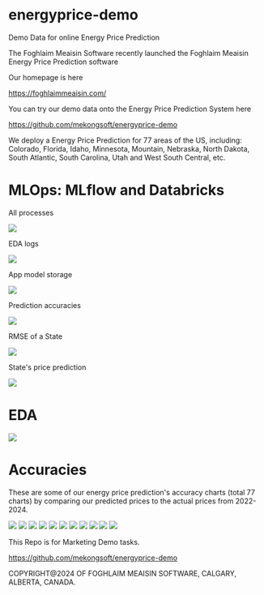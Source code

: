 # energyprice-demo
Demo Data for online Energy Price Prediction

The Foghlaim Meaisin Software recently launched the Foghlaim Meaisin Energy Price Prediction software

Our homepage is here

https://foghlaimmeaisin.com/

You can try our demo data onto the Energy Price Prediction System here

https://github.com/mekongsoft/energyprice-demo

We deploy a Energy Price Prediction for 77 areas of the US, including: Colorado, Florida, Idaho, Minnesota, Mountain, Nebraska, North Dakota, South Atlantic, South Carolina, Utah and West South Central, etc.

# MLOps: MLflow and Databricks

All processes

<img src="https://github.com/mekongsoft/energyprice-demo/blob/main/marketing/MLflow1.png"/>

EDA logs

<img src="https://github.com/mekongsoft/energyprice-demo/blob/main/marketing/MLflow2.png"/>

App model storage

<img src="https://github.com/mekongsoft/energyprice-demo/blob/main/marketing/MLflow3.png"/>

Prediction accuracies

<img src="https://github.com/mekongsoft/energyprice-demo/blob/main/marketing/MLflow4.png"/>

RMSE of a State

<img src="https://github.com/mekongsoft/energyprice-demo/blob/main/marketing/MLflow5.png"/>

State's price prediction

<img src="https://github.com/mekongsoft/energyprice-demo/blob/main/marketing/MLflow6.png"/>

# EDA

<img src="https://github.com/mekongsoft/energyprice-demo/blob/main/marketing/average_price_12state2.png"/>

# Accuracies

These are some of our energy price prediction's accuracy charts (total 77 charts) by comparing our predicted prices to the actual prices from 2022-2024.

<img src="https://github.com/mekongsoft/energyprice-demo/blob/main/marketing/predicted_vs_expected_price_Colorado.png"/>

<img src="https://github.com/mekongsoft/energyprice-demo/blob/main/marketing/predicted_vs_expected_price_Florida.png"/>

<img src="https://github.com/mekongsoft/energyprice-demo/blob/main/marketing/predicted_vs_expected_price_Idaho.png"/>

<img src="https://github.com/mekongsoft/energyprice-demo/blob/main/marketing/predicted_vs_expected_price_Minnesota.png"/>

<img src="https://github.com/mekongsoft/energyprice-demo/blob/main/marketing/predicted_vs_expected_price_Mountain.png"/>

<img src="https://github.com/mekongsoft/energyprice-demo/blob/main/marketing/predicted_vs_expected_price_Nebraska.png"/>

<img src="https://github.com/mekongsoft/energyprice-demo/blob/main/marketing/predicted_vs_expected_price_North%20Dakota.png"/>

<img src="https://github.com/mekongsoft/energyprice-demo/blob/main/marketing/predicted_vs_expected_price_South%20Atlantic.png"/>

<img src="https://github.com/mekongsoft/energyprice-demo/blob/main/marketing/predicted_vs_expected_price_South%20Carolina.png"/>

<img src="https://github.com/mekongsoft/energyprice-demo/blob/main/marketing/predicted_vs_expected_price_Utah.png"/>

<img src="https://github.com/mekongsoft/energyprice-demo/blob/main/marketing/predicted_vs_expected_price_West%20South%20Central.png"/>

This Repo is for Marketing Demo tasks.

https://github.com/mekongsoft/energyprice-demo

COPYRIGHT@2024 OF FOGHLAIM MEAISIN SOFTWARE, CALGARY, ALBERTA, CANADA.
